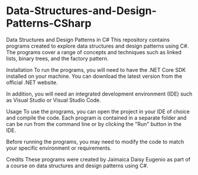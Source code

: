 # Data-Structures-and-Design-Patterns-CSharp

Data Structures and Design Patterns in C#
This repository contains programs created to explore data structures and design patterns using C#. The programs cover a range of concepts and techniques such as linked lists, binary trees, and the factory pattern.

Installation
To run the programs, you will need to have the .NET Core SDK installed on your machine. You can download the latest version from the official .NET website.

In addition, you will need an integrated development environment (IDE) such as Visual Studio or Visual Studio Code.

Usage
To use the programs, you can open the project in your IDE of choice and compile the code. Each program is contained in a separate folder and can be run from the command line or by clicking the "Run" button in the IDE.

Before running the programs, you may need to modify the code to match your specific environment or requirements.

Credits
These programs were created by Jaimaica Daisy Eugenio as part of a course on data structures and design patterns using C#.
